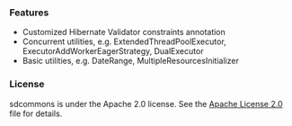 
### Features
- Customized Hibernate Validator constraints annotation
- Concurrent utilities, e.g. ExtendedThreadPoolExecutor, ExecutorAddWorkerEagerStrategy, DualExecutor
- Basic utilities, e.g. DateRange, MultipleResourcesInitializer

### License
sdcommons is under the Apache 2.0 license. See the [Apache License 2.0](http://www.apache.org/licenses/LICENSE-2.0) file for details.

